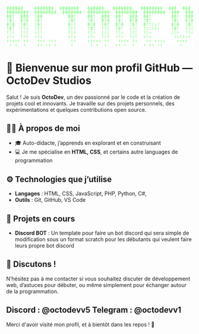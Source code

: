 ![OctoDev ASCII Art](./octodevascii.png)

# 👋 Bienvenue sur mon profil GitHub — OctoDev Studios

Salut ! Je suis **OctoDev**, un dev passionné par le code et la création de projets cool et innovants. Je travaille sur des projets personnels, des expérimentations et quelques contributions open source.

## 👨‍💻 À propos de moi
- 🎓 Auto-didacte, j’apprends en explorant et en construisant
- 💻 Je me spécialise en **HTML, CSS**, et certains autre languages de programmation

## ⚙️ Technologies que j’utilise
- **Langages** : HTML, CSS, JavaScript, PHP, Python, C#, 
- **Outils** : Git, GitHub, VS Code

## 📂 Projets en cours
- **Discord BOT** : Un template pour faire un bot discord qui sera simple de modification sous un format scratch pour les débutants qui veulent faire leurs propre bot discord

## 💬 Discutons !
N’hésitez pas à me contacter si vous souhaitez discuter de développement web, d’astuces pour débuter, ou même simplement pour échanger autour de la programmation.

Discord : @octodevv5
Telegram : @octodevv1
---

Merci d'avoir visité mon profil, et à bientôt dans les repos ! 👾

